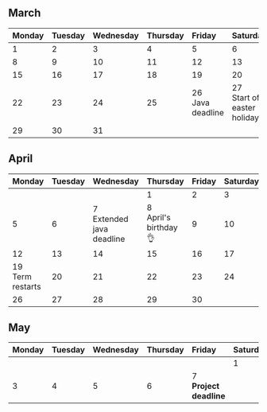 ## March

|Monday|Tuesday|Wednesday|Thursday|Friday|Saturday|Sunday|
|:-----|:-----|:-----|:-----|:-----|:-----|:-----|
|1   |2   |3    |4    |5    |6    |7    |
|8   |9   |10   |11   |12   |13   |14   |
|15   |16   |17   |18   |19   |20   |21   |
|22   |23   |24   |25   |26 <br/>Java deadline  |27 <br/>Start of easter holiday   |28   |
|29   |30   |31   |   |   |   |   |

## April

|Monday|Tuesday|Wednesday|Thursday|Friday|Saturday|Sunday|
|:-----|:-----|:-----|:-----|:-----|:-----|:-----|
|   |   |    |1    |2    |3    |4    |
|5   |6   |7 <br/> Extended java deadline  |8 <br/> April's birthday :ok_hand: |9   |10   |11   |
|12   |13   |14   |15   |16   |17   |18   |
|19 <br/> Term restarts  |20   |21   |22   |23  |24   |25   |
|26   |27   |28   |29   |30   |   |   |

## May

|Monday|Tuesday|Wednesday|Thursday|Friday|Saturday|Sunday|
|:-----|:-----|:-----|:-----|:-----|:-----|:-----|
|   |   |    |    |    |1    |2    |
|3   |4   |5   |6   |7 <br/> **Project deadline**
